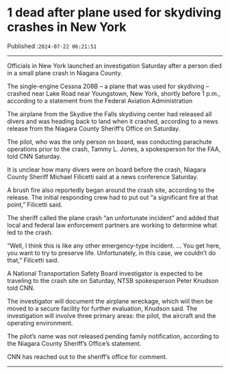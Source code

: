 # 1 dead after plane used for skydiving crashes in New York

Published :`2024-07-22 06:21:51`

---

Officials in New York launched an investigation Saturday after a person died in a small plane crash in Niagara County.

The single-engine Cessna 208B – a plane that was used for skydiving – crashed near Lake Road near Youngstown, New York, shortly before 1 p.m., according to a statement from the Federal Aviation Administration

The airplane from the Skydive the Falls skydiving center had released all divers and was heading back to land when it crashed, according to a news release from the Niagara County Sheriff’s Office on Saturday.

The pilot, who was the only person on board, was conducting parachute operations prior to the crash, Tammy L. Jones, a spokesperson for the FAA, told CNN Saturday.

It is unclear how many divers were on board before the crash, Niagara County Sheriff Michael Filicetti said at a news conference Saturday.

A brush fire also reportedly began around the crash site, according to the release. The initial responding crew had to put out “a significant fire at that point,” Filicetti said.

The sheriff called the plane crash “an unfortunate incident” and added that local and federal law enforcement partners are working to determine what led to the crash.

“Well, I think this is like any other emergency-type incident. … You get here, you want to try to preserve life. Unfortunately, in this case, we couldn’t do that,” Filicetti said.

A National Transportation Safety Board investigator is expected to be traveling to the crash site on Saturday, NTSB spokesperson Peter Knudson told CNN.

The investigator will document the airplane wreckage, which will then be moved to a secure facility for further evaluation, Knudson said. The investigation will involve three primary areas: the pilot, the aircraft and the operating environment.

The pilot’s name was not released pending family notification, according to the Niagara County Sheriff’s Office’s statement.

CNN has reached out to the sheriff’s office for comment.

---

